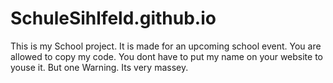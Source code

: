# SchuleSihlfeld.github.io
This is my School project.
It is made for an upcoming school event.
You are allowed to copy my code.
You dont have to put my name on your website to youse it.
But one Warning.
Its very massey.
